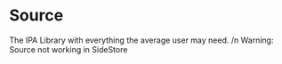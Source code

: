 # Source
The IPA Library with everything the average user may need.
/n Warning: Source not working in SideStore
